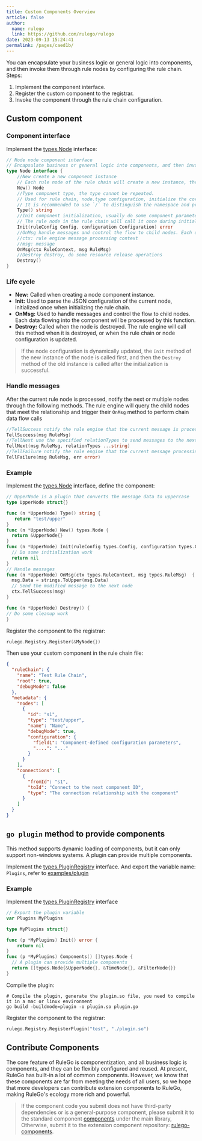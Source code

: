 ```yaml
---
title: Custom Components Overview
article: false
author: 
  name: rulego
  link: https://github.com/rulego/rulego
date: 2023-09-13 15:24:41
permalink: /pages/caed1b/
---
```


You can encapsulate your business logic or general logic into components, and then invoke them through rule nodes by configuring the rule chain. Steps:
1. Implement the component interface.
2. Register the custom component to the registrar.
3. Invoke the component through the rule chain configuration.

## Custom component

### Component interface

Implement the [types.Node](https://github.com/rulego/rulego/blob/main/api/types/types.go) interface:

```go
// Node node component interface
// Encapsulate business or general logic into components, and then invoke the component through rule chain configuration
type Node interface {
    //New create a new component instance
    // Each rule node of the rule chain will create a new instance, the data is isolated
    New() Node
    //Type component type, the type cannot be repeated.
    // Used for rule chain, node.type configuration, initialize the corresponding component
    // It is recommended to use `/` to distinguish the namespace and prevent conflicts. For example: x/httpClient
    Type() string
    //Init component initialization, usually do some component parameter configuration or client initialization operations
    // The rule node in the rule chain will call it once during initialization
    Init(ruleConfig Config, configuration Configuration) error
    //OnMsg handle messages and control the flow to child nodes. Each data flowing into the component will be processed by this method
    //ctx: rule engine message processing context
    //msg: message
    OnMsg(ctx RuleContext, msg RuleMsg)
    //Destroy destroy, do some resource release operations
    Destroy()
}
```

### Life cycle

- **New:** Called when creating a node component instance.
- **Init:** Used to parse the JSON configuration of the current node, initialized once when initializing the rule chain.
- **OnMsg:** Used to handle messages and control the flow to child nodes. Each data flowing into the component will be processed by this function.
- **Destroy:** Called when the node is destroyed. The rule engine will call this method when it is destroyed, or when the rule chain or node configuration is updated.
> If the node configuration is dynamically updated, the `Init` method of the new instance of the node is called first, and then the `Destroy` method of the old instance is called after the initialization is successful.

### Handle messages

After the current rule node is processed, notify the next or multiple nodes through the following methods. The rule engine will query the child nodes that meet the relationship and trigger their `OnMsg` method to perform chain data flow calls
```go
//TellSuccess notify the rule engine that the current message is processed successfully, and send the message to the next node through the `Success` relationship
TellSuccess(msg RuleMsg)
//TellNext use the specified relationTypes to send messages to the next node
TellNext(msg RuleMsg, relationTypes ...string)
//TellFailure notify the rule engine that the current message processing failed, and send the message to the next node through the `Failure` relationship
TellFailure(msg RuleMsg, err error)
```

### Example

Implement the [types.Node](https://github.com/rulego/rulego/blob/main/api/types/types.go) interface, define the component:

```go
// UpperNode is a plugin that converts the message data to uppercase
type UpperNode struct{}

func (n *UpperNode) Type() string {
   return "test/upper"
}
func (n *UpperNode) New() types.Node {
  return &UpperNode{}
}
func (n *UpperNode) Init(ruleConfig types.Config, configuration types.Configuration) error {
  // Do some initialization work
  return nil
}
// Handle messages
func (n *UpperNode) OnMsg(ctx types.RuleContext, msg types.RuleMsg)  {
  msg.Data = strings.ToUpper(msg.Data)
  // Send the modified message to the next node
  ctx.TellSuccess(msg)
}

func (n *UpperNode) Destroy() {
// Do some cleanup work
}
```

Register the component to the registrar:
```go
rulego.Registry.Register(&MyNode{})
```

Then use your custom component in the rule chain file:

``` json
{
  "ruleChain": {
    "name": "Test Rule Chain",
    "root": true,
    "debugMode": false
  },
  "metadata": {
    "nodes": [
      {
        "id": "s1",
        "type": "test/upper",
        "name": "Name",
        "debugMode": true,
        "configuration": {
          "field1": "Component-defined configuration parameters",
          "....": "..."
        }
      }
    ],
    "connections": [
      {
        "fromId": "s1",
        "toId": "Connect to the next component ID",
        "type": "The connection relationship with the component"
      }
    ]
  }
}
```

## `go plugin` method to provide components

This method supports dynamic loading of components, but it can only support non-windows systems. A plugin can provide multiple components.

Implement the [types.PluginRegistry](https://github.com/rulego/rulego/blob/main/api/types/types.go) interface.
And export the variable name: `Plugins`, refer to [examples/plugin](https://github.com/rulego/rulego/tree/main/examples/plugin)

### Example
Implement the [types.PluginRegistry](https://github.com/rulego/rulego/blob/main/api/types/types.go) interface

```go
// Export the plugin variable
var Plugins MyPlugins

type MyPlugins struct{}

func (p *MyPlugins) Init() error {
    return nil
}
func (p *MyPlugins) Components() []types.Node {
  // A plugin can provide multiple components
  return []types.Node{&UpperNode{}, &TimeNode{}, &FilterNode{}}
}
```

Compile the plugin:
``` shell
# Compile the plugin, generate the plugin.so file, you need to compile it in a mac or linux environment
go build -buildmode=plugin -o plugin.so plugin.go
```

Register the component to the registrar:
```go
rulego.Registry.RegisterPlugin("test", "./plugin.so")
```

## Contribute Components

The core feature of RuleGo is componentization, and all business logic is components, and they can be flexibly configured and reused. At present, RuleGo has built-in a lot of common components.
However, we know that these components are far from meeting the needs of all users, so we hope that more developers can contribute extension components to RuleGo, making RuleGo's ecology more rich and powerful.

> If the component code you submit does not have third-party dependencies or is a general-purpose component, please submit it to the standard component [components](https://github.com/rulego/rulego) under the main library,
> Otherwise, submit it to the extension component repository: [rulego-components](https://github.com/rulego/rulego-components).